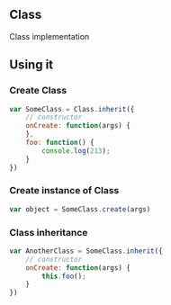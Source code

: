 ## Class

Class implementation

## Using it

### Create Class

```javascript
var SomeClass = Class.inherit({
	// constructor
	onCreate: function(args) {
	},
	foo: function() {
		console.log(213);
	}
})
```

### Create instance of Class

```javascript
var object = SomeClass.create(args)
```

### Class inheritance

```javascript
var AnotherClass = SomeClass.inherit({
	// constructor
	onCreate: function(args) {
		this.foo();
	}
})
```